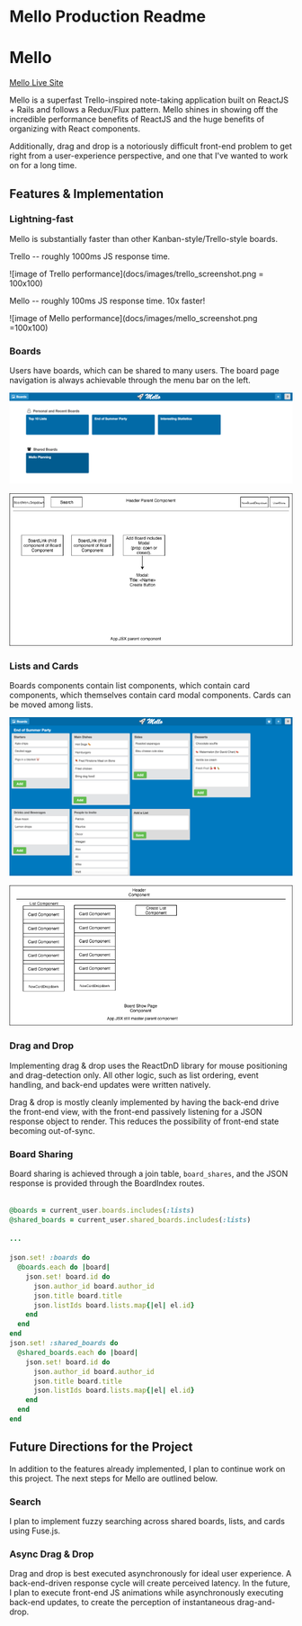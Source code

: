 # Mello Production Readme

# Mello

[Mello Live Site][heroku]

[heroku]: https://melloboard.herokuapp.com

Mello is a superfast Trello-inspired note-taking application built on ReactJS + Rails and follows a Redux/Flux pattern.  Mello shines in showing off the incredible performance benefits of ReactJS and the huge benefits of organizing with React components.

Additionally, drag and drop is a notoriously difficult front-end problem to get right from a user-experience perspective, and one that I've wanted to work on for a long time.


## Features & Implementation

### Lightning-fast

Mello is substantially faster than other Kanban-style/Trello-style boards.  

Trello -- roughly 1000ms JS response time.

![image of Trello performance](docs/images/trello_screenshot.png = 100x100)

Mello -- roughly 100ms JS response time.  10x faster!

![image of Mello performance](docs/images/mello_screenshot.png =100x100)


### Boards

  Users have boards, which can be shared to many users.  The board page navigation is always achievable through the menu bar on the left.

![image of BoardIndex screenshot](docs/images/board_index_screenshot.png)

![image of BoardIndex component](docs/wireframes/BoardIndex.png)

### Lists and Cards

Boards components contain list components, which contain card components, which themselves contain card modal components.  Cards can be moved among lists.

![image of BoardShow screenshot](docs/images/board_show_screenshot.png)

![image of BoardShow component](docs/wireframes/BoardShow.png)


### Drag and Drop

Implementing drag & drop uses the ReactDnD library for mouse positioning and drag-detection only. All other logic, such as list ordering, event handling, and back-end updates were written natively.

Drag & drop is mostly cleanly implemented by having the back-end drive the front-end view, with the front-end passively listening for a JSON response object to render.  This reduces the possibility of front-end state becoming out-of-sync.


### Board Sharing

Board sharing is achieved through a join table, `board_shares`, and the JSON response is provided through the BoardIndex routes.

```ruby

@boards = current_user.boards.includes(:lists)
@shared_boards = current_user.shared_boards.includes(:lists)

...

json.set! :boards do
  @boards.each do |board|
    json.set! board.id do
      json.author_id board.author_id
      json.title board.title
      json.listIds board.lists.map{|el| el.id}
    end
  end
end
json.set! :shared_boards do
  @shared_boards.each do |board|
    json.set! board.id do
      json.author_id board.author_id
      json.title board.title
      json.listIds board.lists.map{|el| el.id}
    end
  end
end

```

## Future Directions for the Project

In addition to the features already implemented, I plan to continue work on this project.  The next steps for Mello are outlined below.

### Search

I plan to implement fuzzy searching across shared boards, lists, and cards using Fuse.js.

### Async Drag & Drop
Drag and drop is best executed asynchronously for ideal user experience.  A back-end-driven response cycle will create perceived latency.  In the future, I plan to execute front-end JS animations while asynchronously executing back-end updates, to create the perception of instantaneous drag-and-drop.
